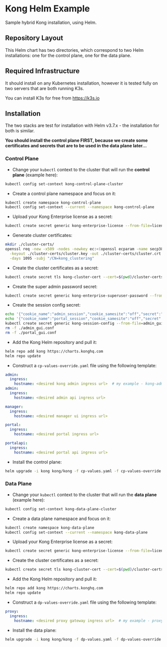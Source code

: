 # Kong Helm Example
Sample hybrid Kong installation, using Helm.

## Repository Layout
This Helm chart has two directories, which correspond to two Helm installations: one for the control plane, one for the data plane.

## Required Infrastructure
It should install on any Kubernetes installation, however it is tested fully on two servers that are both running K3s.

You can install K3s for free from https://k3s.io

## Installation
The two stacks are test for installation with Helm v3.7.x - the installation for both is similar.

**You should install the control plane FIRST, because we create some certificates and secrets that are to be used in the data plane later...**

### Control Plane
- Change your `kubectl` context to the cluster that will run the **control plane** (example here):

```sh
kubectl config set-context kong-control-plane-cluster
```

- Create a control plane namespace and focus on it:

```sh
kubectl create namespace kong-control-plane
kubectl config set-context --current --namespace kong-control-plane
```

- Upload your Kong Enterprise license as a secret:

```sh
kubectl create secret generic kong-enterprise-license --from-file=license=<license_json_file_path>
```

- Generate cluster certificates:

```sh
mkdir ./cluster-certs/
openssl req -new -x509 -nodes -newkey ec:<(openssl ecparam -name secp384r1) \
  -keyout ./cluster-certs/cluster.key -out ./cluster-certs/cluster.crt \
  -days 1095 -subj "/CN=kong_clustering"
```

- Create the cluster certificates as a secret:

```sh
kubectl create secret tls kong-cluster-cert --cert=$(pwd)/cluster-certs/cluster.crt --key=$(pwd)/cluster-certs//cluster.key
```

- Create the super admin password secret:

```sh
kubectl create secret generic kong-enterprise-superuser-password --from-literal=password=jackpassword
```

- Create the session config secret:

```sh
echo '{"cookie_name":"admin_session","cookie_samesite":"off","secret":"admin-secret-CHANGEME","cookie_secure":false,"storage":"kong"}' > admin_gui.conf
echo '{"cookie_name":"portal_session","cookie_samesite":"off","secret":"portal-secret-CHANGEME","cookie_secure":false,"storage":"kong"}' > portal_gui.conf
kubectl create secret generic kong-session-config --from-file=admin_gui_session_conf=admin_gui.conf --from-file=portal_session_conf=portal_gui.conf
rm -f ./admin_gui.conf
rm -f ./portal_gui.conf
```

- Add the Kong Helm repository and pull it:

```sh
helm repo add kong https://charts.konghq.com
helm repo update
```

- Construct a `cp-values-override.yaml` file using the following template:

```yaml
admin:
  ingress:
    hostname: <desired kong admin ingress url>  # my example - kong-admin.kong-cp.jackdomain
admin:
  ingress:
    hostname: <desired admin api ingress url>

manager:
  ingress:
    hostname: <desired manager ui ingress url>

portal:
  ingress:
    hostname: <desired portal ingress url>

portalapi:
  ingress:
    hostname: <desired portal api ingress url>
```

- Install the control plane:

```sh
helm upgrade -i kong kong/kong -f cp-values.yaml -f cp-values-override.yaml
```

### Data Plane
- Change your `kubectl` context to the cluster that will run the **data plane** (example here):

```sh
kubectl config set-context kong-data-plane-cluster
```

- Create a data plane namespace and focus on it:

```sh
kubectl create namespace kong-data-plane
kubectl config set-context --current --namespace kong-data-plane
```

- Upload your Kong Enterprise license as a secret:

```sh
kubectl create secret generic kong-enterprise-license --from-file=license=<license_json_file_path>
```

- Create the cluster certificates as a secret:

```sh
kubectl create secret tls kong-cluster-cert --cert=$(pwd)/cluster-certs/cluster.crt --key=$(pwd)/cluster-certs/cluster.key
```

- Add the Kong Helm repository and pull it:

```sh
helm repo add kong https://charts.konghq.com
helm repo update
```

- Construct a `dp-values-override.yaml` file using the following template:

```yaml
proxy:
  ingress:
    hostname: <desired proxy gateway ingress url>  # my example - proxy.kong-dp.jackdomain
```

- Install the data plane:

```sh
helm upgrade -i kong kong/kong -f dp-values.yaml -f dp-values-override.yaml
```
